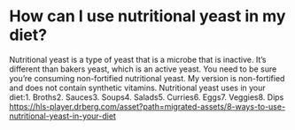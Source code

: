 # How can I use nutritional yeast in my diet?

Nutritional yeast is a type of yeast that is a microbe that is inactive. It’s different than bakers yeast, which is an active yeast. You need to be sure you’re consuming non-fortified nutritional yeast. My version is non-fortified and does not contain synthetic vitamins. Nutritional yeast uses in your diet:1. Broths2. Sauces3. Soups4. Salads5. Curries6. Eggs7. Veggies8. Dips https://hls-player.drberg.com/asset?path=migrated-assets/8-ways-to-use-nutritional-yeast-in-your-diet